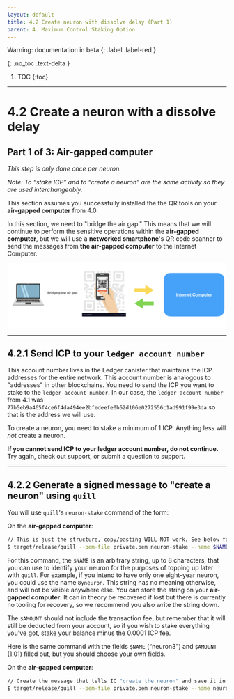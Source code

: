 ```yaml
---
layout: default
title: 4.2 Create neuron with dissolve delay (Part 1)
parent: 4. Maximum Control Staking Option
---
```

Warning: documentation in beta
{: .label .label-red }

{: .no_toc .text-delta }

1. TOC
{:toc}

* * *
# 4.2 Create a **neuron** with a **dissolve delay**
## Part 1 of 3: Air-gapped computer

*This step is only done once per neuron.*

*Note: To “stake ICP” and to “create a neuron” are the same activity so they are used interchangeably.*

This section assumes you successfully installed the the QR tools on your **air-gapped computer** from 4.0.

In this section, we need to "bridge the air gap." This means that we will continue to perform the sensitive operations within the **air-gapped computer**, but we will use a **networked smartphone**'s QR code scanner to send the messages from **the air-gapped computer** to the Internet Computer.

![image](../assets/images/qr-code-scan-2.png)

* * *
## 4.2.1 Send ICP to your `ledger account number`

This account number lives in the Ledger canister that maintains the ICP addresses for the entire network. This account number is analogous to "addresses" in other blockchains. You need to send the ICP you want to stake to the `ledger account number`. In our case, the `ledger account number` from 4.1 was `77b5eb9a465f4ce6f4da494ee2bfedeefe0b52d106e0272556c1ad991f99e3da` so that is the address we will use.

To create a neuron, you need to stake a minimum of 1 ICP. Anything less will *not* create a neuron.

**If you cannot send ICP to your ledger account number, do not continue.** Try again, check out support, or submit a question to support.

* * *
## 4.2.2 Generate a signed message to "create a neuron" using `quill`

You will use `quill`'s  `neuron-stake` command of the form:

On the **air-gapped computer**:

```bash
// This is just the structure, copy/pasting WILL NOT work. See below for working command
$ target/release/quill --pem-file private.pem neuron-stake --name $NAME --amount $AMOUNT
```

For this command, the `$NAME` is an arbitrary string, up to 8 characters, that you can use to identify your neuron for the purposes of topping up later with `quill`. For example, if you intend to have only one eight-year neuron, you could use the name `8yneuron`. This string has no meaning otherwise, and will not be visible anywhere else. You can store the string on your **air-gapped computer**. It can in theory be recovered if lost but there is currently no tooling for recovery, so we recommend you also write the string down.

The `$AMOUNT` should not include the transaction fee, but remember that it will still be deducted from your account, so if you wish to stake everything you've got, stake your balance minus the 0.0001 ICP fee.

Here is the same command with the fields `$NAME` (“neuron3”) and `$AMOUNT` (1.01) filled out, but you should choose your own fields.

On the **air-gapped computer**:

```bash
// Create the message that tells IC "create the neuron" and save it in  "message.json"
$ target/release/quill --pem-file private.pem neuron-stake --name neuron3 --amount 1.01 > message.json
```

